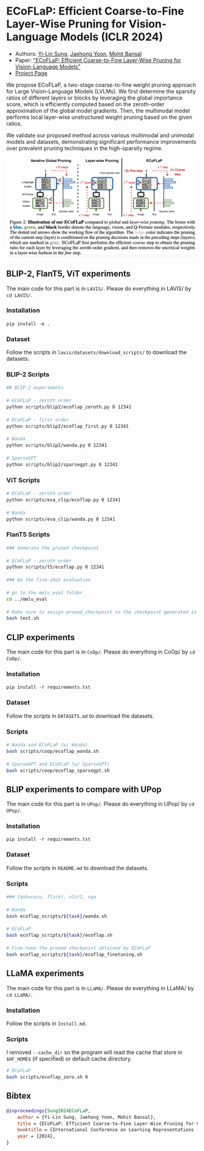 # ECoFLaP: Efficient Coarse-to-Fine Layer-Wise Pruning for Vision-Language Models (ICLR 2024)

* Authors: [Yi-Lin Sung](https://ylsung.github.io/), [Jaehong Yoon](https://jaehong31.github.io/), [Mohit Bansal](https://www.cs.unc.edu/~mbansal/)
* Paper: ["ECoFLaP: Efficient Coarse-to-Fine Layer-Wise Pruning for Vision-Language Models"](https://arxiv.org/abs/2310.02998)
* [Project Page](https://ecoflap.github.io/)

We propose ECoFLaP, a two-stage coarse-to-fine weight pruning approach for Large Vision-Language Models (LVLMs). We first determine the sparsity ratios of different layers or blocks by leveraging the global importance score, which is efficiently computed based on the zeroth-order approximation of the global model gradients. Then, the multimodal model performs local layer-wise unstructured weight pruning based on the given ratios.

We validate our proposed method across various multimodal and unimodal models and datasets, demonstrating significant performance improvements over prevalent pruning techniques in the high-sparsity regime. 

![](assets/teaser.png)

## BLIP-2, FlanT5, ViT experiments

The main code for this part is in `LAVIS/`. Please do everything in LAVIS/ by `cd LAVIS/`.

### Installation

```
pip install -e .
```

### Dataset

Follow the scripts in `lavis/datasets/download_scripts/` to download the datasets.

### BLIP-2 Scripts

```bash
## BLIP-2 experiments

# ECoFLaP - zeroth order
python scripts/blip2/ecoflap_zeroth.py 0 12341

# ECoFLaP - first order
python scripts/blip2/ecoflap_first.py 0 12341

# Wanda
python scripts/blip2/wanda.py 0 12341

# SparseGPT
python scripts/blip2/sparsegpt.py 0 12341
```

### ViT Scripts

```bash
# ECoFLaP - zeroth order
python scripts/eva_clip/ecoflap.py 0 12341

# Wanda
python scripts/eva_clip/wanda.py 0 12341
```

### FlanT5 Scripts

```bash
### Generate the pruned checkpoint

# ECoFLaP - zeroth order
python scripts/t5/ecoflap.py 0 12341

### Do the five-shot evaluation

# go to the mmlu_eval folder
cd ../mmlu_eval

# Make sure to assign pruned_checkpoint to the checkpoint generated in the previous step
bash test.sh 
```

## CLIP experiments

The main code for this part is in `CoOp/`. Please do everything in CoOp/ by `cd CoOp/`.

### Installation

```
pip install -r requirements.txt
```

### Dataset

Follow the scripts in `DATASETS.md` to download the datasets.

### Scripts

```bash
# Wanda and ECoFLaP (w/ Wanda)
bash scripts/coop/ecoflap_wanda.sh

# SparseGPT and ECoFLaP (w/ SparseGPT)
bash scripts/coop/ecoflap_sparsegpt.sh
```


## BLIP experiments to compare with UPop

The main code for this part is in `UPop/`. Please do everything in UPop/ by `cd UPop/`.

### Installation

```
pip install -r requirements.txt
```

### Dataset

Follow the scripts in `README.md` to download the datasets.

### Scripts

```bash
### task=coco, flickr, nlvr2, vqa

# Wanda
bash ecoflap_scripts/${task}/wanda.sh

# ECoFLaP
bash ecoflap_scripts/${task}/ecoflap.sh

# Fine-tune the pruned checkpoint obtained by ECoFLaP
bash ecoflap_scripts/${task}/ecoflap_finetuning.sh
```


## LLaMA experiments

The main code for this part is in `LLaMA/`. Please do everything in LLaMA/ by `cd LLaMA/`.

### Installation

Follow the scripts in `Install.md`.


### Scripts

I removed `--cache_dir` so the program will read the cache that store in `$HF_HOME$` (if specified) or default cache directory.

```bash
# ECoFLaP
bash scripts/ecoflap_zero.sh 0
```


## Bibtex

```bibtex
@inproceedings{Sung2024ECoFLaP,
    author = {Yi-Lin Sung, Jaehong Yoon, Mohit Bansal},
    title = {ECoFLaP: Efficient Coarse-to-Fine Layer-Wise Pruning for Vision-Language Models},
    booktitle = {International Conference on Learning Representations (ICLR)},
    year = {2024},
}
```